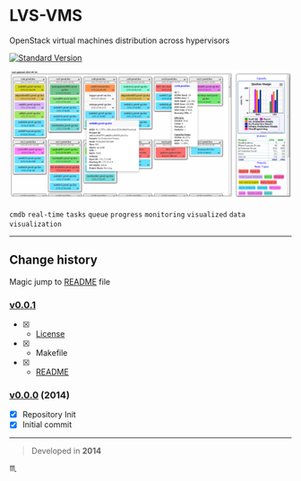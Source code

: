 # LVS-VMS #

OpenStack virtual machines distribution across hypervisors

[![Standard Version](https://img.shields.io/badge/release-standard%20version-brightgreen.svg?style=plastic)](https://github.com/conventional-changelog/standard-version)
<!-- [![License](https://img.shields.io/badge/license-MIT-green.svg?style=flat)](https://github.com/tbaltrushaitis/lvs-vms/blob/master/LICENSE.md) -->

![OpenStack Diagram](assets/img/openstack-virtual-hosts-diagram.png)

`cmdb` `real-time` `tasks` `queue` `progress` `monitoring` `visualized` `data visualization`

---

## Change history ##

Magic jump to [README] file

### [v0.0.1](https://github.com/tbaltrushaitis/lvs-vms/releases/tag/v0.0.1) ###
 - [x] + [License]
 - [x] + Makefile
 - [x] + [README]

### [v0.0.0](#) (2014) ###
- [x] Repository Init
- [x] Initial commit

---

> Developed in **2014**

:scorpius:

[readme]: README.md
[README]: README.md
[current]: README.md
[License]: LICENSE.md
